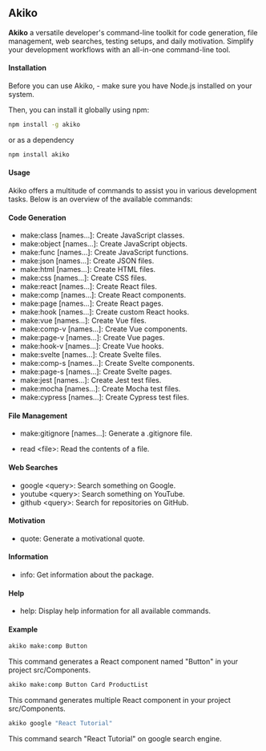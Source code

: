 ## Akiko

**Akiko** a versatile developer's command-line toolkit for code generation, file management, web searches, testing setups, and daily motivation. Simplify your development workflows with an all-in-one command-line tool.

#### Installation

Before you can use Akiko, - make sure you have Node.js installed on your system.

Then, you can install it globally using npm:

```bash
npm install -g akiko
```

or as a dependency

```bash
npm install akiko
```

#### Usage

Akiko offers a multitude of commands to assist you in various development tasks. Below is an overview of the available commands:

#### Code Generation

- make:class [names...]: Create JavaScript classes.
- make:object [names...]: Create JavaScript objects.
- make:func [names...]: Create JavaScript functions.
- make:json [names...]: Create JSON files.
- make:html [names...]: Create HTML files.
- make:css [names...]: Create CSS files.
- make:react [names...]: Create React files.
- make:comp [names...]: Create React components.
- make:page [names...]: Create React pages.
- make:hook [names...]: Create custom React hooks.
- make:vue [names...]: Create Vue files.
- make:comp-v [names...]: Create Vue components.
- make:page-v [names...]: Create Vue pages.
- make:hook-v [names...]: Create Vue hooks.
- make:svelte [names...]: Create Svelte files.
- make:comp-s [names...]: Create Svelte components.
- make:page-s [names...]: Create Svelte pages.
- make:jest [names...]: Create Jest test files.
- make:mocha [names...]: Create Mocha test files.
- make:cypress [names...]: Create Cypress test files.

#### File Management

- make:gitignore [names...]: Generate a .gitignore file.

- read &lt;file>: Read the contents of a file.

#### Web Searches

- google &lt;query>: Search something on Google.
- youtube &lt;query>: Search something on YouTube.
- github &lt;query>: Search for repositories on GitHub.

#### Motivation

- quote: Generate a motivational quote.

#### Information

- info: Get information about the package.

#### Help

- help: Display help information for all available commands.

#### Example

```bash
akiko make:comp Button
```

This command generates a React component named "Button" in your project src/Components.

```bash
akiko make:comp Button Card ProductList
```

This command generates multiple React component in your project src/Components.

```bash
akiko google "React Tutorial"
```

This command search "React Tutorial" on google search engine.

